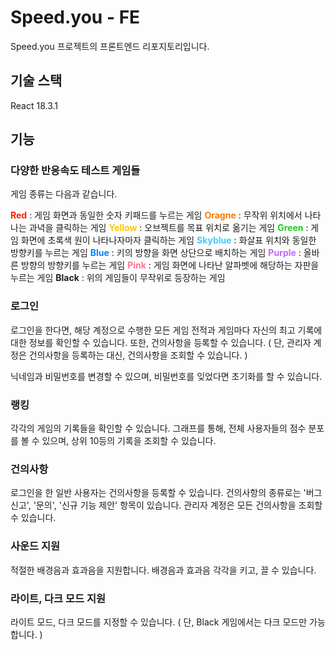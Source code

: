 # Speed.you - FE

Speed.you 프로젝트의 프론트엔드 리포지토리입니다.

## 기술 스택

React 18.3.1

## 기능

### 다양한 반응속도 테스트 게임들

게임 종류는 다음과 같습니다.

<span style="color: #FF1F00">**Red**</span> : 게임 화면과 동일한 숫자 키패드를 누르는 게임
<span style="color: #FF7900">**Oragne**</span> : 무작위 위치에서 나타나는 과녁을 클릭하는 게임
<span style="color: #FFC700">**Yellow**</span> : 오브젝트를 목표 위치로 옮기는 게임
<span style="color: #20CC20">**Green**</span> : 게임 화면에 초록색 원이 나타나자마자 클릭하는 게임
<span style="color: #43C9FF">**Skyblue**</span> : 화살표 위치와 동일한 방향키를 누르는 게임
<span style="color: #0085FF">**Blue**</span> : 키의 방향을 화면 상단으로 배치하는 게임
<span style="color: #C465FF">**Purple**</span> : 올바른 방향의 방향키를 누르는 게임
<span style="color: #FF7596">**Pink**</span> : 게임 화면에 나타난 알파벳에 해당하는 자판을 누르는 게임
<span style="color: #20201E">**Black**</span> : 위의 게임들이 무작위로 등장하는 게임

### 로그인

로그인을 한다면, 해당 계정으로 수행한 모든 게임 전적과 게임마다 자신의 최고 기록에 대한 정보를 확인할 수 있습니다.
또한, 건의사항을 등록할 수 있습니다.
( 단, 관리자 계정은 건의사항을 등록하는 대신, 건의사항을 조회할 수 있습니다. )

닉네임과 비밀번호를 변경할 수 있으며, 비밀번호를 잊었다면 초기화를 할 수 있습니다.

### 랭킹

각각의 게임의 기록들을 확인할 수 있습니다.
그래프를 통해, 전체 사용자들의 점수 분포를 볼 수 있으며, 상위 10등의 기록을 조회할 수 있습니다.

### 건의사항

로그인을 한 일반 사용자는 건의사항을 등록할 수 있습니다.
건의사항의 종류로는 '버그 신고', '문의', '신규 기능 제안' 항목이 있습니다.
관리자 계정은 모든 건의사항을 조회할 수 있습니다.

### 사운드 지원

적절한 배경음과 효과음을 지원합니다.
배경음과 효과음 각각을 키고, 끌 수 있습니다.

### 라이트, 다크 모드 지원

라이트 모드, 다크 모드를 지정할 수 있습니다.
( 단, Black 게임에서는 다크 모드만 가능합니다. )